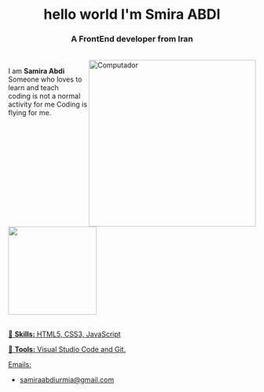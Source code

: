   <h1 align="center">hello world I'm Smira ABDI</h1>
    <h3 align="center">A FrontEnd developer from Iran</h3><br />
    <img src="https://raw.githubusercontent.com/MicaelliMedeiros/micaellimedeiros/master/image/computer-illustration.png" min-width="340px" max-width="400px" width="340px" align="right" alt="Computador">

<p align="left"> 
I am <strong>Samira Abdi</strong>
Someone who loves to learn and teach
<br /> coding is not a normal activity for me
Coding is flying for me.
</p>
<br /><br />
<div>
  <a href="https://github.com/Samira-ABDI79/Samira-ABDI79">
  <img height="180em" src="https://github-readme-stats.vercel.app/api?username=Samira-ABDI79&count_private=true&theme=cobalt&show_icons=true"/>
<br /> <br />
</div>

<p align="left">
  🦄 <strong>Skills:</strong> HTML5, CSS3, JavaScript
</p>

<p align="left">
  💼 <strong>Tools:</strong> Visual Studio Code and Git.
</p>

Emails:
- samiraabdiurmia@gmail.com





 

